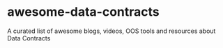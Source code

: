 # awesome-data-contracts
A curated list of awesome blogs, videos, OOS tools and resources about Data Contracts
